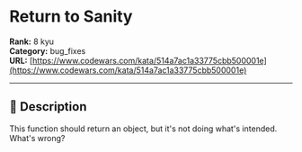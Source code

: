 # Return to Sanity

**Rank:** 8 kyu  
**Category:** bug_fixes  
**URL:** [https://www.codewars.com/kata/514a7ac1a33775cbb500001e](https://www.codewars.com/kata/514a7ac1a33775cbb500001e)

---

## 📝 Description

This function should return an object, but it's not doing what's intended. What's wrong?
